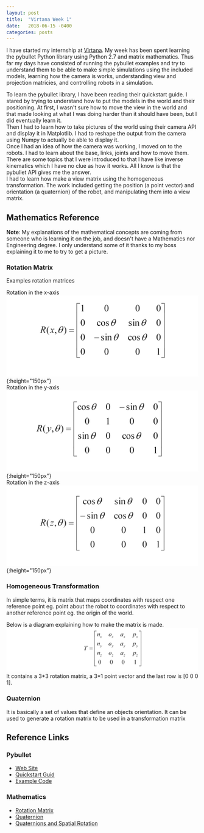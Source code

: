 ```yaml
---
layout: post
title:  "Virtana Week 1"
date:   2018-06-15 -0400
categories: posts
---
```


I have started my internship at [Virtana](https://virtanatech.com/). My week has been spent learning the pybullet Python library using Python 2.7 and matrix mathematics. Thus far my days have consisted of running the pybullet examples and try to understand them to be able to make simple simulations using the included models, learning how the camera is works, understanding view and projection matricies, and controlling robots in a simulation.


To learn the pybullet library, I have been reading their quickstart guide. I stared by trying to understand how to put the models in the world and their positioning. At first, I wasn't sure how to move the view in the world and that made looking at what I was doing harder than it should have been, but I did eventually learn it.<br>
Then I had to learn how to take pictures of the world using their camera API and display it in Matplotlib. I had to reshape the output from the camera using Numpy to actually be able to display it. <br>
Once I had an idea of how the camera was working, I moved on to the robots. I had to learn about the base, links, joints and how to move them. There are some topics that I were introduced to that I have like inverse kinematics which I have no clue as how it works. All I know is that the pybullet API gives me the answer. <br>
I had to learn how make a view matrix using the homogeneous transformation. The work included getting the position (a point vector) and orientation (a quaternion) of the robot, and manipulating them into a view matrix.


## Mathematics Reference
**Note**: My explanations of the mathematical concepts are coming from someone who is learning it on the job, and doesn't have a Mathematics nor Engineering degree. 
I only understand some of it thanks to my boss explaining it to me to try to get a picture.

### Rotation Matrix
Examples rotation matrices

Rotation in the x-axis
![Rotation in the x-axis with angle &#952;](/images/maths/Rotate_X.png){:height="150px"} <br>
Rotation in the y-axis
![Rotation in the y-axis with angle &#952;](/images/maths/Rotate_Y.png){:height="150px"} <br>
Rotation in the z-axis
![Rotation in the z-axis with angle &#952;](/images/maths/Rotate_Z.png){:height="150px"} <br>


### Homogeneous Transformation
In simple terms, it is matrix that maps coordinates with respect one reference point eg. point about the robot 
to coordinates with respect to another reference point eg. the origin of the world.


Below is a diagram explaining how to make the matrix is made.
![Homogeneous Transformation](/images/maths/Homogeneous_Transformation.png)
It contains a 3\*3 rotation matrix, a 3\*1 point vector and the last row is [0 0 0 1].


### Quaternion
It is basically a set of values that define an objects orientation. It can be used to generate a rotation matrix to be used in a transformation matrix


## Reference Links
### Pybullet
- [Web Site](https://pybullet.org/)
- [Quickstart Guid](https://docs.google.com/document/d/10sXEhzFRSnvFcl3XxNGhnD4N2SedqwdAvK3dsihxVUA/edit#heading=h.2ye70wns7io3)
- [Example Code](https://github.com/bulletphysics/bullet3/tree/master/examples/pybullet)

### Mathematics
- [Rotation Matrix](https://en.wikipedia.org/wiki/Rotation_matrix)
- [Quaternion](https://en.wikipedia.org/wiki/Quaternion)
- [Quaternions and Spatial Rotation](https://en.wikipedia.org/wiki/Quaternions_and_spatial_rotation)
